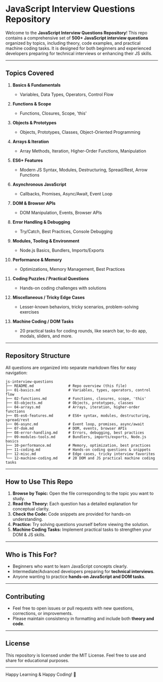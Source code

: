 # JavaScript Interview Questions Repository

Welcome to the **JavaScript Interview Questions Repository**! This repo contains a comprehensive set of **500+ JavaScript interview questions** organized by topics, including theory, code examples, and practical machine coding tasks. It is designed for both beginners and experienced developers preparing for technical interviews or enhancing their JS skills.

---

## **Topics Covered**

1. **Basics & Fundamentals**

   * Variables, Data Types, Operators, Control Flow
2. **Functions & Scope**

   * Functions, Closures, Scope, 'this'
3. **Objects & Prototypes**

   * Objects, Prototypes, Classes, Object-Oriented Programming
4. **Arrays & Iteration**

   * Array Methods, Iteration, Higher-Order Functions, Manipulation
5. **ES6+ Features**

   * Modern JS Syntax, Modules, Destructuring, Spread/Rest, Arrow Functions
6. **Asynchronous JavaScript**

   * Callbacks, Promises, Async/Await, Event Loop
7. **DOM & Browser APIs**

   * DOM Manipulation, Events, Browser APIs
8. **Error Handling & Debugging**

   * Try/Catch, Best Practices, Console Debugging
9. **Modules, Tooling & Environment**

   * Node.js Basics, Bundlers, Imports/Exports
10. **Performance & Memory**

    * Optimizations, Memory Management, Best Practices
11. **Coding Puzzles / Practical Questions**

    * Hands-on coding challenges with solutions
12. **Miscellaneous / Tricky Edge Cases**

    * Lesser-known behaviors, tricky scenarios, problem-solving exercises
13. **Machine Coding / DOM Tasks**

    * 20 practical tasks for coding rounds, like search bar, to-do app, modals, sliders, and more.

---

## **Repository Structure**

All questions are organized into separate markdown files for easy navigation:

```
js-interview-questions
├── README.md                # Repo overview (this file)
├── 01-basics.md             # Variables, types, operators, control flow
├── 02-functions.md          # Functions, closures, scope, 'this'
├── 03-objects.md            # Objects, prototypes, classes
├── 04-arrays.md             # Arrays, iteration, higher-order functions
├── 05-es6-features.md       # ES6+ syntax, modules, destructuring, spread/rest
├── 06-async.md              # Event loop, promises, async/await
├── 07-dom.md                # DOM, events, browser APIs
├── 08-error-handling.md     # Errors, debugging, best practices
├── 09-modules-tools.md      # Bundlers, imports/exports, Node.js basics
├── 10-performance.md        # Memory, optimization, best practices
├── 11-coding.md             # Hands-on coding questions & snippets
├── 12-misc.md               # Edge cases, tricky interview favorites
└── 12-machine-coding.md     # 20 DOM and JS practical machine coding tasks
```

---

## **How to Use This Repo**

1. **Browse by Topic:** Open the file corresponding to the topic you want to study.
2. **Read the Theory:** Each question has a detailed explanation for conceptual clarity.
3. **Check the Code:** Code snippets are provided for hands-on understanding.
4. **Practice:** Try solving questions yourself before viewing the solution.
5. **Machine Coding Tasks:** Implement practical tasks to strengthen your DOM & JS skills.

---

## **Who is This For?**

* Beginners who want to learn JavaScript concepts clearly.
* Intermediate/Advanced developers preparing for **technical interviews**.
* Anyone wanting to practice **hands-on JavaScript and DOM tasks**.

---

## **Contributing**

* Feel free to open issues or pull requests with new questions, corrections, or improvements.
* Please maintain consistency in formatting and include both **theory and code**.

---

## **License**

This repository is licensed under the MIT License. Feel free to use and share for educational purposes.

---

Happy Learning & Happy Coding! 🚀
